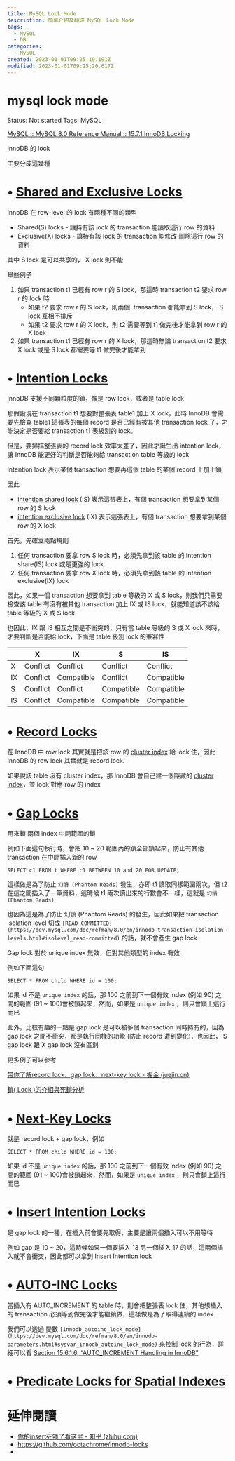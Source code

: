 ```yaml
---
title: MySQL Lock Mode
description: 簡單介紹及翻譯 MySQL Lock Mode
tags:
  - MySQL
  - DB
categories:
  - MySQL
created: 2023-01-01T09:25:19.191Z
modified: 2023-01-01T09:25:20.617Z
---
```


# mysql lock mode

Status: Not started
Tags: MySQL

[MySQL :: MySQL 8.0 Reference Manual :: 15.7.1 InnoDB Locking](https://dev.mysql.com/doc/refman/8.0/en/innodb-locking.html)

InnoDB 的 lock

主要分成這幾種

# • [Shared and Exclusive Locks](https://dev.mysql.com/doc/refman/8.0/en/innodb-locking.html#innodb-shared-exclusive-locks)

InnoDB 在 row-level 的 lock 有兩種不同的類型

- Shared(S) locks - 讓持有該 lock 的 transaction 能讀取這行 row 的資料
- Exclusive(X) locks - 讓持有該 lock 的 transaction 能修改 刪除這行 row 的資料

其中 S  lock 是可以共享的， X lock 則不能

舉些例子

1. 如果 transaction t1 已經有 row r 的 S lock，那這時 transaction t2 要求 row r 的 lock 時
    - 如果 t2 要求 row r 的 S lock，則兩個. transaction 都能拿到 S lock， S lock 互相不排斥
    - 如果 t2 要求 row r 的 X lock，則 t2 需要等到 t1 做完後才能拿到 row r 的 X lock
2. 如果 transaction t1 已經有 row r 的 X lock，那這時無論 transaction t2 要求 X lock 或是 S lock 都需要等 t1 做完後才能拿到

# • [Intention Locks](https://dev.mysql.com/doc/refman/8.0/en/innodb-locking.html#innodb-intention-locks)

InnoDB 支援不同顆粒度的鎖，像是 row lock，或者是 table lock

那假設現在 transaction t1 想要對整張表 table1 加上 X lock，此時 InnoDB 會需要先檢查 table1 這張表的每個 record 是否已經有被其他 transaction lock 了，才能決定是否要給 transaction t1 表級別的  lock。

但是，要掃描整張表的 record lock 效率太差了，因此才誕生出 intention lock，讓 InnoDB 能更好的判斷是否能夠給 transaction table 等級的 lock

Intention lock 表示某個 transaction 想要再這個 table 的某個 record 上加上鎖

因此

- [intention shared lock](https://dev.mysql.com/doc/refman/8.0/en/glossary.html#glos_intention_shared_lock) (IS) 表示這張表上，有個 transaction 想要拿到某個 row 的 S lock
- [intention exclusive lock](https://dev.mysql.com/doc/refman/8.0/en/glossary.html#glos_intention_exclusive_lock) (IX) 表示這張表上，有個 transaction 想要拿到某個 row 的 X lock

首先，先確立兩點規則

1. 任何 transaction 要拿 row S lock 時，必須先拿到該 table 的 intention share(IS) lock 或是更強的 lock
2. 任何 transaction 要拿 row X lock 時，必須先拿到該 table 的 intention exclusive(IX) lock

因此，如果一個 transaction 想要拿到 table 等級的 X 或 S lock，則我們只需要檢查該 table 有沒有被其他 transaction 加上 IX 或 IS lock，就能知道該不該給 table 等級的 X 或 S lock

也因此，IX 跟 IS 相互之間是不衝突的，只有當 table 等級的 S 或 X lock 來時，才要判斷是否能給 lock，下面是 table 級別 lock 的兼容性

|     | X        | IX         | S          | IS         |
| --- | -------- | ---------- | ---------- | ---------- |
| X   | Conflict | Conflict   | Conflict   | Conflict   |
| IX  | Conflict | Compatible | Conflict   | Compatible |
| S   | Conflict | Conflict   | Compatible | Compatible |
| IS  | Conflict | Compatible | Compatible | Compatible |

# • [Record Locks](https://dev.mysql.com/doc/refman/8.0/en/innodb-locking.html#innodb-record-locks)

在 InnoDB 中 row lock 其實就是把該 row 的 [cluster index](https://dev.mysql.com/doc/refman/8.0/en/innodb-index-types.html) 給 lock 住，因此 InnoDB 的 row lock 其實就是 record lock.

如果說該 table 沒有 cluster index，那 InnoDB 會自己建一個隱藏的 [cluster index](https://dev.mysql.com/doc/refman/8.0/en/innodb-index-types.html)，並 lock 對應 row 的 index

# • [Gap Locks](https://dev.mysql.com/doc/refman/8.0/en/innodb-locking.html#innodb-gap-locks)

用來鎖 兩個 index 中間範圍的鎖

例如下面這句執行時，會把 10 ~ 20 範圍內的鎖全部鎖起來，防止有其他 transaction 在中間插入新的 row

`SELECT c1 FROM t WHERE c1 BETWEEN 10 and 20 FOR UPDATE;`

這樣做是為了防止 `幻讀 (Phantom Reads)` 發生，亦即 t1 讀取同樣範圍兩次，但 t2 在這之間插入了一筆資料，這時候 t1 兩次讀出來的行數會不一樣，這就是 `幻讀 (Phantom Reads)`

也因為這是為了防止 幻讀 (Phantom Reads) 的發生，因此如果把 transaction isolation level 切成 `[READ COMMITTED](https://dev.mysql.com/doc/refman/8.0/en/innodb-transaction-isolation-levels.html#isolevel_read-committed)` 的話，就不會產生 gap lock

Gap lock 對於 unique index 無效，但對其他類型的 index 有效

例如下面這句

`SELECT * FROM child WHERE id = 100;`

如果 id 不是 `unique index` 的話，那 100 之前到下一個有效 index (例如 90) 之間的範圍 (91 ~ 100)會被鎖起來，然而，如果是 `unique index` ，則只會鎖上這行而已

此外，比較有趣的一點是  gap lock 是可以被多個 transaction 同時持有的，因為 gap lock 之間不衝突，都是執行同樣的功能 (防止 record 遭到變化)，也因此， S gap lock  跟 X gap lock 沒有區別

更多例子可以參考

[带你了解record lock、gap lock、next-key lock - 掘金 (juejin.cn)](https://juejin.cn/post/7018137095315128328)

[鎖( Lock )的介紹與死鎖分析](https://blog.twjoin.com/%E9%8E%96-lock-%E7%9A%84%E4%BB%8B%E7%B4%B9%E8%88%87%E6%AD%BB%E9%8E%96%E5%88%86%E6%9E%90-19833c18baab)

# • [Next-Key Locks](https://dev.mysql.com/doc/refman/8.0/en/innodb-locking.html#innodb-next-key-locks)

就是 record lock + gap lock，例如

`SELECT * FROM child WHERE id = 100;`

如果 id 不是 `unique index` 的話，那 100 之前到下一個有效 index (例如 90) 之間的範圍 (91 ~ 100)會被鎖起來，然而，如果是 `unique index` ，則只會鎖上這行而已

# • [Insert Intention Locks](https://dev.mysql.com/doc/refman/8.0/en/innodb-locking.html#innodb-insert-intention-locks)

是 gap lock 的一種，在插入前會要先取得，主要是讓兩個插入可以不用等待

例如 gap 是 10 ~ 20，這時候如果一個要插入 13 另一個插入 17 的話，這兩個插入就不會衝突，因此都可以拿到 Insert Intention lock

# • [AUTO-INC Locks](https://dev.mysql.com/doc/refman/8.0/en/innodb-locking.html#innodb-auto-inc-locks)

當插入有 AUTO_INCREMENT 的 table 時，則會把整張表 lock 住，其他想插入的 transaction 必須等到做完後才能繼續做，這樣做是為了取得連續的 index

我們可以透過 變數 `[innodb_autoinc_lock_mode](https://dev.mysql.com/doc/refman/8.0/en/innodb-parameters.html#sysvar_innodb_autoinc_lock_mode)` 來控制 lock 的行為，詳細可以看 [Section 15.6.1.6, “AUTO_INCREMENT Handling in InnoDB”](https://dev.mysql.com/doc/refman/8.0/en/innodb-auto-increment-handling.html)

# • [Predicate Locks for Spatial Indexes](https://dev.mysql.com/doc/refman/8.0/en/innodb-locking.html#innodb-predicate-locks)

# 延伸閱讀

- [你的insert死锁了看这里 - 知乎 (zhihu.com)](https://zhuanlan.zhihu.com/p/222111898)
- https://github.com/octachrome/innodb-locks
-